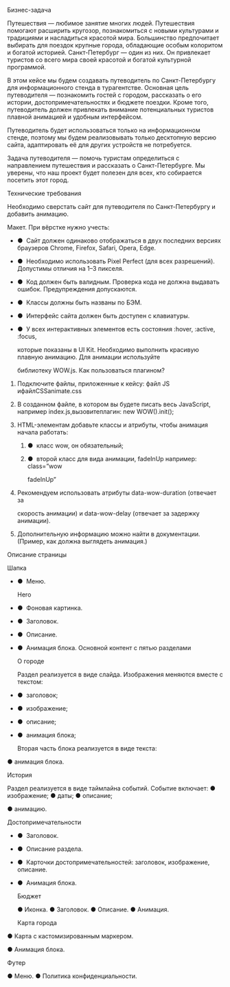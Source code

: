 ﻿Бизнес-задача 

Путешествия — любимое занятие многих людей. Путешествия помогают расширить кругозор, познакомиться с новыми культурами и традициями и насладиться красотой мира. Большинство предпочитает выбирать для поездок крупные города, обладающие особым колоритом и богатой историей. Санкт-Петербург — один из них. Он привлекает туристов со всего мира своей красотой и богатой культурной программой. 

В этом кейсе мы будем создавать путеводитель по Санкт-Петербургу для информационного стенда в турагентстве. Основная цель путеводителя — познакомить гостей с городом, рассказать о его истории, достопримечательностях и бюджете поездки. Кроме того, путеводитель должен привлекать внимание потенциальных туристов плавной анимацией и удобным интерфейсом. 

Путеводитель будет использоваться только на информационном стенде, поэтому мы будем реализовывать только десктопную версию сайта, адаптировать её для других устройств не потребуется. 

Задача путеводителя — помочь туристам определиться с направлением путешествия и рассказать о Санкт-Петербурге. Мы уверены, что наш проект будет полезен для всех, кто собирается посетить этот город. 

Технические требования 

Необходимо сверстать сайт для путеводителя по Санкт-Петербургу и добавить анимацию. 

Макет.
При вёрстке нужно учесть: 

- ●  Сайт должен одинаково отображаться в двух последних версиях браузеров Chrome, Firefox, Safari, Opera, Edge. 
- ●  Необходимо использовать Pixel Perfect (для всех разрешений). Допустимы отличия на 1–3 пикселя. 
- ●  Код должен быть валидным. Проверка кода не должна выдавать ошибок. Предупреждения допускаются. 
- ●  Классы должны быть названы по БЭМ. 
- ●  Интерфейс сайта должен быть доступен с клавиатуры. 
- ●  У всех интерактивных элементов есть состояния :hover, :active, :focus, 

  которые показаны в UI Kit.
  Необходимо выполнить красивую плавную анимацию. Для анимации используйте 

  библиотеку WOW.js.
  Как пользоваться плагином? 

1. Подключите файлы, приложенные к кейсу: файл JS <script src=”js/wow.min.js” defer></script>ифайлCSSanimate.css 
1. В созданном файле, в котором вы будете писать весь JavaScript, например index.js,вызовитеплагин: new WOW().init(); 
1. HTML-элементам добавьте классы и атрибуты, чтобы анимация начала работать: 
   1. ●  класс wow, он обязательный; 
   1. ●  второй класс для вида анимации, fadeInUp например: class=”wow 

      fadeInUp” 

1. Рекомендуем использовать атрибуты data-wow-duration (отвечает за 

   скорость анимации) и data-wow-delay (отвечает за задержку анимации). 

1. Дополнительную информацию можно найти в документации. (Пример, как должна выглядеть анимация.) 

Описание страницы 

Шапка 

- ●  Меню. 

  Hero 

- ●  Фоновая картинка. 
- ●  Заголовок. 
- ●  Описание. 
- ●  Анимация блока.
  Основной контент с пятью разделами 

  О городе 

  Раздел реализуется в виде слайда. Изображения меняются вместе с текстом: 

- ●  заголовок; 
- ●  изображение; 
- ●  описание; 
- ●  анимация блока; 

  Вторая часть блока реализуется в виде текста: 

● анимация блока. 

История 

Раздел реализуется в виде таймлайна событий. Событие включает: ● изображение;
● даты;
● описание; 

● анимацию. 

Достопримечательности 

- ●  Заголовок. 
- ●  Описание раздела. 
- ●  Карточки достопримечательностей: заголовок, изображение, описание. 
- ●  Анимация блока. 

  Бюджет 

  ● Иконка.
  ● Заголовок. ● Описание. ● Анимация. 

  Карта города 

● Карта с кастомизированным маркером. 

● Анимация блока. 

Футер 

● Меню.
● Политика конфиденциальности. 

